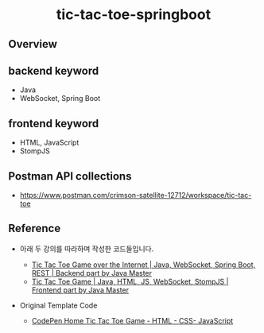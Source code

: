 <h1 align="center">
    <p>tic-tac-toe-springboot</p>
</h1>

## Overview


## backend keyword
- Java
- WebSocket, Spring Boot

## frontend keyword
- HTML, JavaScript
- StompJS

## Postman API collections
- https://www.postman.com/crimson-satellite-12712/workspace/tic-tac-toe


## Reference
- 아래 두 강의를 따라하며 작성한 코드들입니다.
  - [Tic Tac Toe Game over the Internet | Java, WebSocket, Spring Boot, REST | Backend part by Java Master](https://www.youtube.com/watch?v=XwQJRfv9Mfg)
  - [Tic Tac Toe Game | Java, HTML, JS, WebSocket, StompJS | Frontend part by Java Master](https://www.youtube.com/watch?v=UP0GJPpMV3c)

- Original Template Code
  - [CodePen Home
    Tic Tac Toe Game - HTML - CSS- JavaScript](https://codepen.io/marxcom/pen/LWQXRX)
